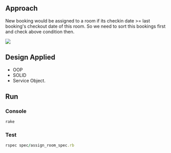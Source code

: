 ## Approach
New booking would be assigned to a room if its checkin date >= last booking's checkout date of this room.
So we need to sort this bookings first and check above condition then.

![](https://i.ibb.co/mqp9cC8/Hi-nh-a-nh-PNG.png)
## Design Applied
- OOP
- SOLID
- Service Object.

## Run
### Console
```ruby
rake
```

### Test
```ruby
rspec spec/assign_room_spec.rb
```
